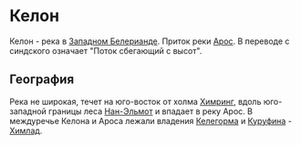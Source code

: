 # Келон

Келон - река в [Западном Белерианде](Западный%20Белерианд.md). Приток реки
[Арос](Арос.md). В переводе с синдского означает "Поток сбегающий с высот".

## География

Река не широкая, течет на юго-восток от холма [Химринг](Химринг.md), вдоль
юго-западной границы леса [Нан-Эльмот](Нан-Эльмот.md) и впадает в реку Арос. В
междуречье Келона и Ароса лежали владения [Келегорма](Личности/Келегорм.md) и
[Куруфина](Личности/Куруфин.md) - [Химлад](Химлад.md).

